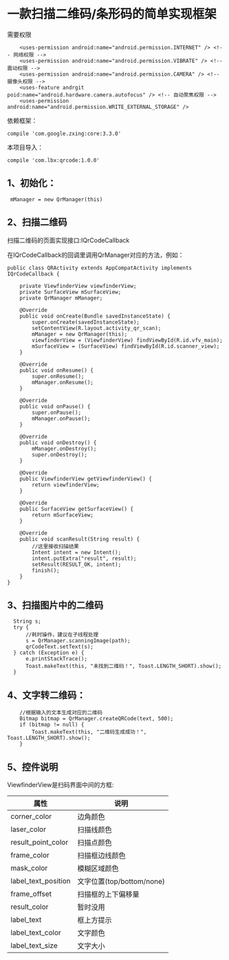 # 一款扫描二维码/条形码的简单实现框架 

需要权限
````
    <uses-permission android:name="android.permission.INTERNET" /> <!-- 网络权限 -->
    <uses-permission android:name="android.permission.VIBRATE" /> <!-- 震动权限 -->
    <uses-permission android:name="android.permission.CAMERA" /> <!-- 摄像头权限 -->
    <uses-feature andrgit poid:name="android.hardware.camera.autofocus" /> <!-- 自动聚焦权限 -->
    <uses-permission android:name="android.permission.WRITE_EXTERNAL_STORAGE" />

````

依赖框架：
````
compile 'com.google.zxing:core:3.3.0'
````

本项目导入：
````
compile 'com.lbx:qrcode:1.0.0'
````

## 1、初始化：
````
 mManager = new QrManager(this)
````

## 2、扫描二维码

扫描二维码的页面实现接口:IQrCodeCallback

在IQrCodeCallback的回调里调用QrManager对应的方法，例如：
````
public class QRActivity extends AppCompatActivity implements IQrCodeCallback {

    private ViewfinderView viewfinderView;
    private SurfaceView mSurfaceView;
    private QrManager mManager;

    @Override
    public void onCreate(Bundle savedInstanceState) {
        super.onCreate(savedInstanceState);
        setContentView(R.layout.activity_qr_scan);
        mManager = new QrManager(this);
        viewfinderView = (ViewfinderView) findViewById(R.id.vfv_main);
        mSurfaceView = (SurfaceView) findViewById(R.id.scanner_view);
    }

    @Override
    public void onResume() {
        super.onResume();
        mManager.onResume();
    }

    @Override
    public void onPause() {
        super.onPause();
        mManager.onPause();
    }

    @Override
    public void onDestroy() {
        mManager.onDestroy();
        super.onDestroy();
    }

    @Override
    public ViewfinderView getViewfinderView() {
        return viewfinderView;
    }

    @Override
    public SurfaceView getSurfaceView() {
        return mSurfaceView;
    }

    @Override
    public void scanResult(String result) {
        //这里接收扫描结果
        Intent intent = new Intent();
        intent.putExtra("result", result);
        setResult(RESULT_OK, intent);
        finish();
    }
}
````

## 3、扫描图片中的二维码
````
  String s;
  try {
      //耗时操作，建议在子线程处理
      s = QrManager.scanningImage(path);
      qrCodeText.setText(s);
  } catch (Exception e) {
      e.printStackTrace();
      Toast.makeText(this, "未找到二维码！", Toast.LENGTH_SHORT).show();
  }
````

## 4、文字转二维码：
````
    //根据输入的文本生成对应的二维码
    Bitmap bitmap = QrManager.createQRCode(text, 500);
    if (bitmap != null) {
        Toast.makeText(this, "二维码生成成功！", Toast.LENGTH_SHORT).show();
    }
````

## 5、控件说明
ViewfinderView是扫码界面中间的方框:

属性 | 说明
------- | ---------
corner_color |  边角颜色
laser_color | 扫描线颜色
result_point_color | 扫描点颜色
frame_color | 扫描框边线颜色
mask_color | 模糊区域颜色
label_text_position | 文字位置(top/bottom/none)
frame_offset | 扫描框的上下偏移量
result_color | 暂时没用
label_text  | 框上方提示
label_text_color | 文字颜色
label_text_size | 文字大小

